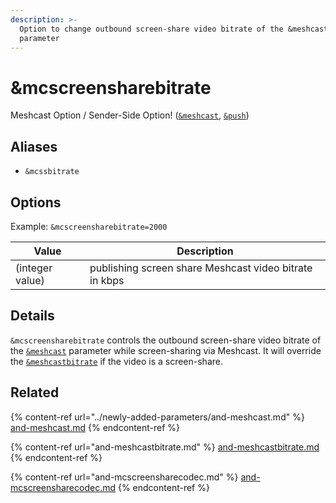 ```yaml
---
description: >-
  Option to change outbound screen-share video bitrate of the &meshcast
  parameter
---
```


# \&mcscreensharebitrate

Meshcast Option / Sender-Side Option! ([`&meshcast`](../newly-added-parameters/and-meshcast.md), [`&push`](../source-settings/push.md))

## Aliases

* `&mcssbitrate`

## Options

Example: `&mcscreensharebitrate=2000`

| Value           | Description                                            |
| --------------- | ------------------------------------------------------ |
| (integer value) | publishing screen share Meshcast video bitrate in kbps |

## Details

`&mcscreensharebitrate` controls the outbound screen-share video bitrate of the [`&meshcast`](../newly-added-parameters/and-meshcast.md) parameter while screen-sharing via Meshcast. It will override the [`&meshcastbitrate`](and-meshcastbitrate.md) if the video is a screen-share.

## Related

{% content-ref url="../newly-added-parameters/and-meshcast.md" %}
[and-meshcast.md](../newly-added-parameters/and-meshcast.md)
{% endcontent-ref %}

{% content-ref url="and-meshcastbitrate.md" %}
[and-meshcastbitrate.md](and-meshcastbitrate.md)
{% endcontent-ref %}

{% content-ref url="and-mcscreensharecodec.md" %}
[and-mcscreensharecodec.md](and-mcscreensharecodec.md)
{% endcontent-ref %}
